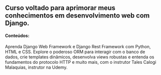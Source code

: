 ## Curso voltado para aprimorar meus conhecimentos em desenvolvimento web com Django.

#### Conteúdos:

Aprenda Django Web Framework e Django Rest Framework com Python, HTML e CSS. 
Explore o poderoso ORM para interagir com o banco de dados, crie templates dinâmicos, 
desenvolva views robustas e entenda os fundamentos do protocolo HTTP e muito mais, com 
o instrutor Tales Calogi Malaquias, instrutor na Udemy.

